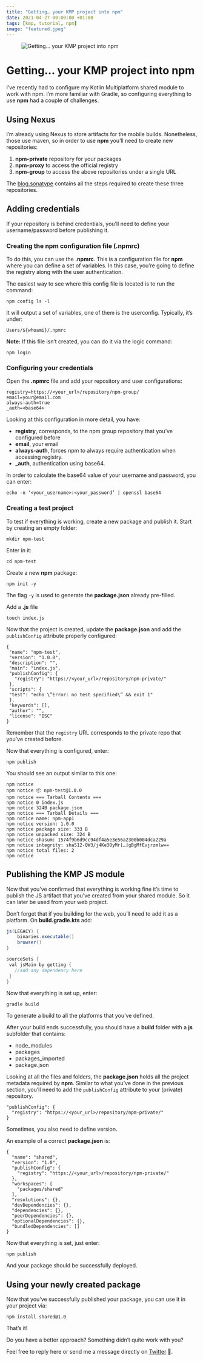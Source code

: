 ```yaml
---
title: "Getting… your KMP project into npm"
date: 2021-04-27 00:00:00 +01:00
tags: [kmp, tutorial, npm]
image: "featured.jpeg"
---
```


<figure>
<img src="/getting-your-kmp-project-into-npm/featured.jpeg" alt="Getting… your KMP project into npm">
</figure>

# Getting… your KMP project into npm

I’ve recently had to configure my Kotlin Multiplatform shared module to work with npm. I’m more familiar with Gradle, so configuring everything to use **npm** had a couple of challenges.


## Using Nexus

I’m already using Nexus to store artifacts for the mobile builds. Nonetheless, those use maven, so in order to use **npm** you’ll need to create new repositories:
1. **npm-private** repository for your packages
2. **npm-proxy** to access the official registry
3. **npm-group** to access the above repositories under a single URL

The [blog.sonatype](https://blog.sonatype.com/using-nexus-3-as-your-repository-part-2-npm-packages) contains all the steps required to create these three repositories.


## Adding credentials

If your repository is behind credentials, you’ll need to define your username/password before publishing it.

### Creating the npm configuration file (.npmrc)

To do this, you can use the **.npmrc**. This is a configuration file for **npm** where you can define a set of variables. In this case, you’re going to define the registry along with the user authentication.

The easiest way to see where this config file is located is to run the command:

```shell
npm config ls -l
```

It will output a set of variables, one of them is the userconfig. Typically, it’s under:

```shell
Users/${whoami}/.npmrc
```

**Note:** If this file isn’t created, you can do it via the logic command:

```shell
npm login
```


### Configuring your credentials

Open the **.npmrc** file and add your repository and user configurations:
```shell
registry=https://<your_url>/repository/npm-group/
email=your@email.com
always-auth=true
_auth=<base64>
```

Looking at this configuration in more detail, you have:
- **registry**, corresponds, to the npm group repository that you’ve configured before
- **email**, your email
- **always-auth**, forces npm to always require authentication when accessing registry.
- **_auth**, authentication using base64.

In order to calculate the base64 value of your username and password, you can enter:
```shell
echo -n ‘<your_username>:<your_password’ | openssl base64
```


### Creating a test project

To test if everything is working, create a new package and publish it.
Start by creating an empty folder:

```shell
mkdir npm-test
```

Enter in it:

```shell
cd npm-test
```

Create a new **npm** package:

```shell
npm init -y
```

The flag `-y` is used to generate the **package.json** already pre-filled.

Add a **.js** file

```shell
touch index.js
```

Now that the project is created, update the **package.json** and add the `publishConfig` attribute properly configured:

```shell
{
 "name": "npm-test",
 "version": "1.0.0",
 "description": "",
 "main": "index.js",
 "publishConfig": {
   "registry": "https://<your_url>/repository/npm-private/"
 },
 "scripts": {
 "test": "echo \”Error: no test specified\” && exit 1"
 },
 "keywords": [],
 "author": "",
 "license": "ISC"
}
```

Remember that the `registry` URL corresponds to the private repo that you’ve created before.

Now that everything is configured, enter:

```shell
npm publish
```

You should see an output similar to this one:

```shell
npm notice
npm notice 📦 npm-test@1.0.0
npm notice === Tarball Contents ===
npm notice 0 index.js
npm notice 324B package.json
npm notice === Tarball Details ===
npm notice name: npm-app1
npm notice version: 1.0.0
npm notice package size: 333 B
npm notice unpacked size: 324 B
npm notice shasum: 1574f9b6d9cc94df4a5e3e56a2300b004dca229a
npm notice integrity: sha512-QW3/j4Ke3OyMr[…]gBgMfEvjrzmlw==
npm notice total files: 2
npm notice
```


## Publishing the KMP JS module

Now that you’ve confirmed that everything is working fine it’s time to publish the JS artifact that you’ve created from your shared module. So it can later be used from your web project.

Don’t forget that if you building for the web, you’ll need to add it as a platform. On **build.gradle.kts** add:

```gradle
js(LEGACY) {
    binaries.executable()
    browser()
}

sourceSets {
 val jsMain by getting {
   //add any dependency here
 }
}
```

Now that everything is set up, enter:

```shell
gradle build
```

To generate a build to all the platforms that you’ve defined.

After your build ends successfully, you should have a **build** folder with a **js** subfolder that contains:

- node_modules
- packages
- packages_imported
- package.json

Looking at all the files and folders, the **package.json** holds all the project metadata required by **npm**. Similar to what you’ve done in the previous section, you’ll need to add the `publishConfig` attribute to your (private) repository.

```shell
"publishConfig": {
  "registry": "https://<your_url>/repository/npm-private/"
}
```

Sometimes, you also need to define version.

An example of a correct **package.json** is:

```shell
{
  "name": "shared",
  "version": "1.0",
  "publishConfig": {
    "registry": "https://<your_url>/repository/npm-private/"
  },
  "workspaces": [
    "packages/shared"
  ],
  "resolutions": {},
  "devDependencies": {},
  "dependencies": {},
  "peerDependencies": {},
  "optionalDependencies": {},
  "bundledDependencies": []
}
```

Now that everything is set, just enter:

```shell
npm publish
```

And your package should be successfully deployed.

## Using your newly created package

Now that you’ve successfully published your package, you can use it in your project via:

```shell
npm install shared@1.0
```
That’s it!


Do you have a better approach? Something didn’t quite work with you?

Feel free to reply here or send me a message directly on [Twitter](https://twitter.com/cafonsomota) 🙂.
